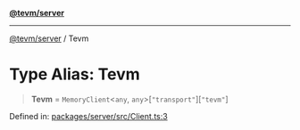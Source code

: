 [**@tevm/server**](../README.md)

***

[@tevm/server](../globals.md) / Tevm

# Type Alias: Tevm

> **Tevm** = `MemoryClient`\<`any`, `any`\>\[`"transport"`\]\[`"tevm"`\]

Defined in: [packages/server/src/Client.ts:3](https://github.com/evmts/tevm-monorepo/blob/main/packages/server/src/Client.ts#L3)
